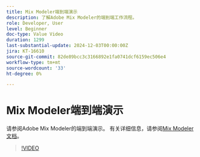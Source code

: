 ```yaml
---
title: Mix Modeler端到端演示
description: 了解Adobe Mix Modeler的端到端工作流程。
role: Developer, User
level: Beginner
doc-type: Value Video
duration: 1299
last-substantial-update: 2024-12-03T00:00:00Z
jira: KT-16610
source-git-commit: 82de89bcc3c3166892e1fa0741dcf6159ec506e4
workflow-type: tm+mt
source-wordcount: '33'
ht-degree: 0%

---
```



# Mix Modeler端到端演示

请参阅Adobe Mix Modeler的端到端演示。 有关详细信息，请参阅[Mix Modeler文档](https://experienceleague.adobe.com/en/docs/mix-modeler/using/overview)。

>[!VIDEO](https://video.tv.adobe.com/v/3440794/?learn=on&enablevpops)
